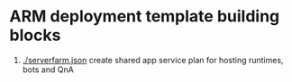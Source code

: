 # ARM deployment template building blocks

1. [./serverfarm.json](./serverfarm.json) create shared app service plan for hosting runtimes, bots and QnA
